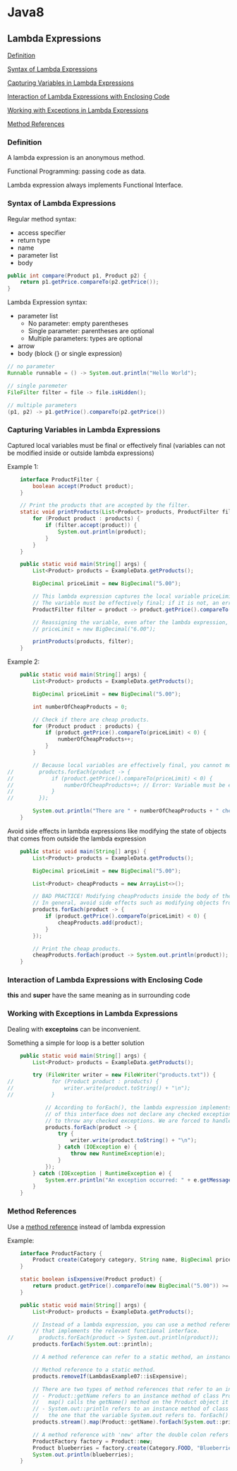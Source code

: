 # Java8

## Lambda Expressions

[Definition](#definition)

[Syntax of Lambda Expressions](#syntax-of-lambda-expressions)

[Capturing Variables in Lambda Expressions](#capturing-variables-in-lambda-expressions)

[Interaction of Lambda Expressions with Enclosing Code](#interaction-of-lambda-expressions-with-enclosing-code)

[Working with Exceptions in Lambda Expressions](#working-with-exceptions-in-lambda-expressions)

[Method References](#method-references)

### Definition

A lambda expression is an anonymous method.

Functional Programming: passing code as data.

Lambda expression always implements Functional Interface.

### Syntax of Lambda Expressions

Regular method syntax:
* access specifier
* return type
* name
* parameter list
* body
```java
public int compare(Product p1, Product p2) {
    return p1.getPrice.compareTo(p2.getPrice());
}
```

Lambda Expression syntax:
* parameter list
  * No parameter: empty parentheses
  * Single parameter: parentheses are optional
  * Multiple parameters: types are optional
* arrow
* body (block {} or single expression)

```java
// no parameter
Runnable runnable = () -> System.out.println("Hello World");

// single paremeter
FileFilter filter = file -> file.isHidden();

// multiple parameters
(p1, p2) -> p1.getPrice().compareTo(p2.getPrice())
```

### Capturing Variables in Lambda Expressions

Captured local variables must be final or effectively final (variables can not be modified inside or outside lambda expressions)

Example 1:
```java
    interface ProductFilter {
        boolean accept(Product product);
    }

    // Print the products that are accepted by the filter.
    static void printProducts(List<Product> products, ProductFilter filter) {
        for (Product product : products) {
            if (filter.accept(product)) {
                System.out.println(product);
            }
        }
    }

    public static void main(String[] args) {
        List<Product> products = ExampleData.getProducts();

        BigDecimal priceLimit = new BigDecimal("5.00");

        // This lambda expression captures the local variable priceLimit.
        // The variable must be effectively final; if it is not, an error will appear in the lambda expression.
        ProductFilter filter = product -> product.getPrice().compareTo(priceLimit) < 0;

        // Reassigning the variable, even after the lambda expression, makes it not effectively final.
        // priceLimit = new BigDecimal("6.00");

        printProducts(products, filter);
    }
```

Example 2:

```java
    public static void main(String[] args) {
        List<Product> products = ExampleData.getProducts();

        BigDecimal priceLimit = new BigDecimal("5.00");

        int numberOfCheapProducts = 0;

        // Check if there are cheap products.
        for (Product product : products) {
            if (product.getPrice().compareTo(priceLimit) < 0) {
                numberOfCheapProducts++;
            }
        }

        // Because local variables are effectively final, you cannot modify them inside a lambda expression.
//        products.forEach(product -> {
//            if (product.getPrice().compareTo(priceLimit) < 0) {
//                numberOfCheapProducts++; // Error: Variable must be effectively final
//            }
//        });

        System.out.println("There are " + numberOfCheapProducts + " cheap products");
    }
```

Avoid side effects in lambda expressions like modifying the state of objects that comes from outside the lambda expression

```java
    public static void main(String[] args) {
        List<Product> products = ExampleData.getProducts();

        BigDecimal priceLimit = new BigDecimal("5.00");

        List<Product> cheapProducts = new ArrayList<>();

        // BAD PRACTICE! Modifying cheapProducts inside the body of the lambda expression.
        // In general, avoid side effects such as modifying objects from captured variables in lambda expressions.
        products.forEach(product -> {
            if (product.getPrice().compareTo(priceLimit) < 0) {
                cheapProducts.add(product);
            }
        });

        // Print the cheap products.
        cheapProducts.forEach(product -> System.out.println(product));
    }
```

### Interaction of Lambda Expressions with Enclosing Code

**this** and **super** have the same meaning as in surrounding code

### Working with Exceptions in Lambda Expressions

Dealing with **exceptoins** can be inconvenient.

Something a simple for loop is a better solution

```java
    public static void main(String[] args) {
        List<Product> products = ExampleData.getProducts();

        try (FileWriter writer = new FileWriter("products.txt")) {
//            for (Product product : products) {
//                writer.write(product.toString() + "\n");
//            }

            // According to forEach(), the lambda expression implements interface Consumer. The accept() method
            // of this interface does not declare any checked exceptions, so the lambda expression is not allowed
            // to throw any checked exceptions. We are forced to handle the IOException inside the lambda expression.
            products.forEach(product -> {
                try {
                    writer.write(product.toString() + "\n");
                } catch (IOException e) {
                    throw new RuntimeException(e);
                }
            });
        } catch (IOException | RuntimeException e) {
            System.err.println("An exception occurred: " + e.getMessage());
        }
    }
```

### Method References

Use a [method reference](method_references.md) instead of lambda expression

Example:

```java
    interface ProductFactory {
        Product create(Category category, String name, BigDecimal price);
    }

    static boolean isExpensive(Product product) {
        return product.getPrice().compareTo(new BigDecimal("5.00")) >= 0;
    }

    public static void main(String[] args) {
        List<Product> products = ExampleData.getProducts();

        // Instead of a lambda expression, you can use a method reference to refer to a method
        // that implements the relevant functional interface.
//        products.forEach(product -> System.out.println(product));
        products.forEach(System.out::println);

        // A method reference can refer to a static method, an instance method or a constructor.

        // Method reference to a static method.
        products.removeIf(LambdasExample07::isExpensive);

        // There are two types of method references that refer to an instance method:
        // - Product::getName refers to an instance method of class Product, but not for any particular Product object
        //   map() calls the getName() method on the Product object it receives
        // - System.out::println refers to an instance method of class PrintStream, for a particular PrintStream object;
        //   the one that the variable System.out refers to. forEach() calls the println() method on that PrintStream
        products.stream().map(Product::getName).forEach(System.out::println);

        // A method reference with 'new' after the double colon refers to a constructor.
        ProductFactory factory = Product::new;
        Product blueberries = factory.create(Category.FOOD, "Blueberries", new BigDecimal("6.95"));
        System.out.println(blueberries);
    }
```